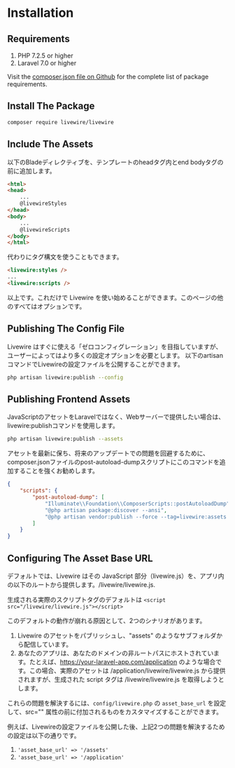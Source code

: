 # Installation

## Requirements

1. PHP 7.2.5 or higher
2. Laravel 7.0 or higher

Visit the [composer.json file on Github](https://github.com/livewire/livewire/blob/master/composer.json) for the complete list of package requirements.

## Install The Package

```bash
composer require livewire/livewire
```

## Include The Assets

以下のBladeディレクティブを、テンプレートのheadタグ内とend bodyタグの前に追加します。

```html
<html>
<head>
    ...
    @livewireStyles
</head>
<body>
    ...
    @livewireScripts
</body>
</html>
```

代わりにタグ構文を使うこともできます。

```html
<livewire:styles />
...
<livewire:scripts />
```

以上です。これだけで Livewire を使い始めることができます。このページの他のすべてはオプションです。



## Publishing The Config File

Livewire はすぐに使える「ゼロコンフィグレーション」を目指していますが、ユーザーによってはより多くの設定オプションを必要とします。 以下のartisanコマンドでLivewireの設定ファイルを公開することができます。

```bash
php artisan livewire:publish --config
```

## Publishing Frontend Assets

JavaScriptのアセットをLaravelではなく、Webサーバーで提供したい場合は、livewire:publishコマンドを使用します。

```bash
php artisan livewire:publish --assets
```

アセットを最新に保ち、将来のアップデートでの問題を回避するために、composer.jsonファイルのpost-autoload-dumpスクリプトにこのコマンドを追加することを強くお勧めします。

```json
{
    "scripts": {
        "post-autoload-dump": [
            "Illuminate\\Foundation\\ComposerScripts::postAutoloadDump",
            "@php artisan package:discover --ansi",
            "@php artisan vendor:publish --force --tag=livewire:assets --ansi"
        ]
    }
}
```

## Configuring The Asset Base URL

デフォルトでは、Livewire はその JavaScript 部分（livewire.js）を、アプリ内の以下のルートから提供します。/livewire/livewire.js.

生成される実際のスクリプトタグのデフォルトは
`<script src="/livewire/livewire.js"></script>`

このデフォルトの動作が崩れる原因として、2つのシナリオがあります。

1. Livewire のアセットをパブリッシュし、"assets" のようなサブフォルダから配信しています。
2. あなたのアプリは、あなたのドメインの非ルートパスにホストされています。たとえば、https://your-laravel-app.com/application のような場合です。この場合、実際のアセットは /application/livewire/livewire.js から提供されますが、生成された script タグは /livewire/livewire.js を取得しようとします。

これらの問題を解決するには、`config/livewire.php` の `asset_base_url` を設定して、src="" 属性の前に付加されるものをカスタマイズすることができます。

例えば、Livewireの設定ファイルを公開した後、上記2つの問題を解決するための設定は以下の通りです。

1. `'asset_base_url' => '/assets'`
2. `'asset_base_url' => '/application'`
